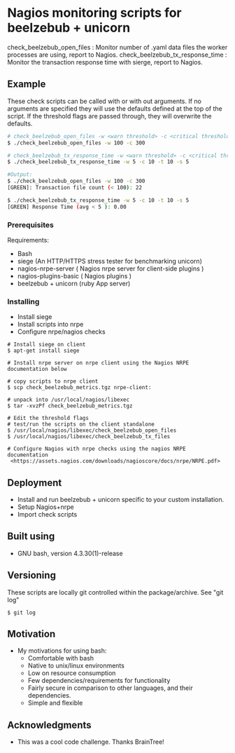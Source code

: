 # Nagios monitoring scripts for beelzebub + unicorn

check_beelzebub_open_files : Monitor number of .yaml data files the worker processes are using, report to Nagios.
check_beelzebub_tx_response_time : Monitor the transaction response time with sierge, report to Nagios.


## Example

These check scripts can be called with or with out arguments. If no arguments are specified they will use the defaults defined at the top of the script. 
If the threshold flags are passed through, they will overwrite the defaults.

```bash
# check_beelzebub_open_files -w <warn threshold> -c <critical threshold> 
$ ./check_beelzebub_open_files -w 100 -c 300 

# check_beelzebub_tx_response_time -w <warn threshold> -c <critical threshold> -t <timeframe in sec> [ -s concurrent sessions ]
$ ./check_beelzebub_tx_response_time -w 5 -c 10 -t 10 -s 5
```
```bash
#Output: 
$ ./check_beelzebub_open_files -w 100 -c 300 
[GREEN]: Transaction file count (< 100): 22

$ ./check_beelzebub_tx_response_time -w 5 -c 10 -t 10 -s 5
[GREEN] Response Time (avg < 5 ): 0.00

```

### Prerequisites

Requirements:
- Bash
- siege (An HTTP/HTTPS stress tester for benchmarking unicorn)
- nagios-nrpe-server ( Nagios nrpe server for client-side plugins )
- nagios-plugins-basic ( Nagios plugins )
- beelzebub + unicorn (ruby App server)

### Installing

- Install siege
- Install scripts into nrpe
- Configure nrpe/nagios checks

```
# Install siege on client
$ apt-get install siege

# Install nrpe server on nrpe client using the Nagios NRPE documentation below

# copy scripts to nrpe client
$ scp check_beelzebub_metrics.tgz nrpe-client:

# unpack into /usr/local/nagios/libexec
$ tar -xvzPf check_beelzebub_metrics.tgz

# Edit the threshold flags
# test/run the scripts on the client standalone
$ /usr/local/nagios/libexec/check_beelzebub_open_files
$ /usr/local/nagios/libexec/check_beelzebub_tx_files

# Configure Nagios with nrpe checks using the nagios NRPE documentation
 <https://assets.nagios.com/downloads/nagioscore/docs/nrpe/NRPE.pdf>
```

## Deployment

- Install and run beelzebub + unicorn specific to your custom installation. 
- Setup Nagios+nrpe
- Import check scripts 

## Built using

* GNU bash, version 4.3.30(1)-release

## Versioning

These scripts are locally git controlled within the package/archive. See "git log"
``` 
$ git log
```
## Motivation
* My motivations for using bash:
	- Comfortable with bash
	- Native to unix/linux environments
	- Low on resource consumption
	- Few dependencies/requirements for functionality
	- Fairly secure in comparison to other languages, and their dependencies. 
	- Simple and flexible

## Acknowledgments

* This was a cool code challenge. Thanks BrainTree!
